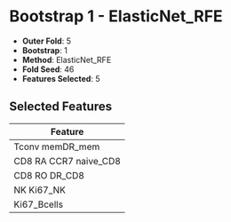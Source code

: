 # Bootstrap 1 - ElasticNet_RFE

- **Outer Fold**: 5
- **Bootstrap**: 1
- **Method**: ElasticNet_RFE
- **Fold Seed**: 46
- **Features Selected**: 5

## Selected Features

| Feature |
|---------|
| Tconv memDR_mem |
| CD8 RA CCR7 naive_CD8 |
| CD8 RO DR_CD8 |
| NK Ki67_NK |
| Ki67_Bcells |
